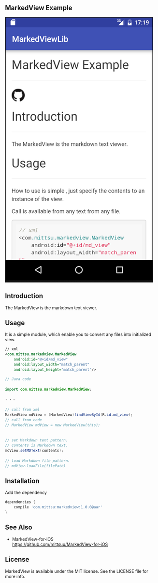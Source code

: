## MarkedView Example

![sample_sc](sample_sc.png)


## Introduction


The MarkedView is the markdown text viewer.


## Usage


It is a simple module, which enable you to convert any files into initialized view.


```xml
// xml
<com.mittsu.markedview.MarkedView
    android:id="@+id/md_view"
    android:layout_width="match_parent"
    android:layout_height="match_parent"/>

```


```java
// Java code

import com.mittsu.markedview.MarkedView;

・・・

// call from xml
MarkedView mdView = (MarkedView)findViewById(R.id.md_view);
// call from code
// MarkedView mdView = new MarkedView(this);


// set Markdown text pattern.
// contents is Markdown text.
mdView.setMDText(contents);

// load Markdown file pattern.
// mdView.loadFile(filePath)

```


## Installation


Add the dependency

```gradle
dependencies {
    compile 'com.mittsu:markedview:1.0.0@aar'
}
```

## See Also

* MarkedView-for-iOS  
https://github.com/mittsuu/MarkedView-for-iOS


## License


MarkedView is available under the MIT license. See the LICENSE file for more info.
